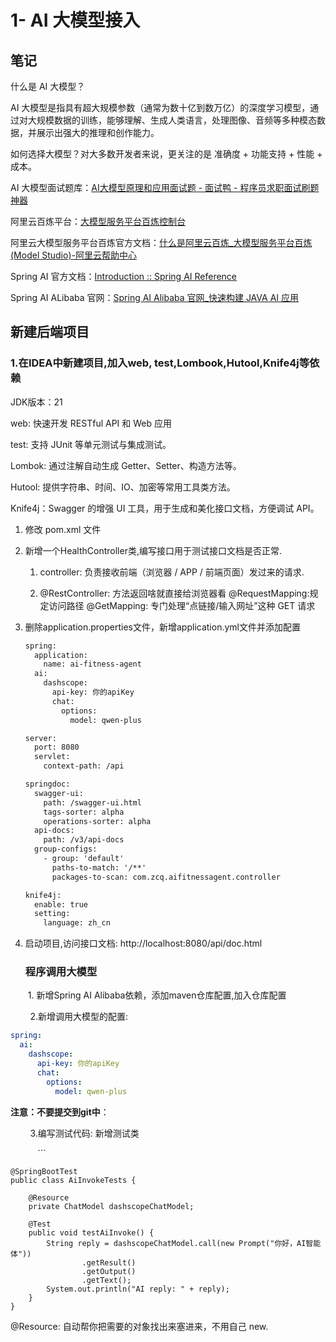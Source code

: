 # 1- AI 大模型接入

## 笔记

什么是 AI 大模型？  

AI 大模型是指具有超大规模参数（通常为数十亿到数万亿）的深度学习模型，通过对大规模数据的训练，能够理解、生成人类语言，处理图像、音频等多种模态数据，并展示出强大的推理和创作能力。

如何选择大模型？对大多数开发者来说，更关注的是 准确度 + 功能支持 + 性能 + 成本。

AI 大模型面试题库：[AI大模型原理和应用面试题 - 面试鸭 - 程序员求职面试刷题神器](https://www.mianshiya.com/bank/1906189461556076546)

阿里云百炼平台：[大模型服务平台百炼控制台](https://bailian.console.aliyun.com/?tab=home#/home)

阿里云大模型服务平台百炼官方文档：[什么是阿里云百炼_大模型服务平台百炼(Model Studio)-阿里云帮助中心](https://help.aliyun.com/zh/model-studio/what-is-model-studio?spm=a2c4g.11174283.0.i1)

Spring AI 官方文档：[Introduction :: Spring AI Reference](https://docs.spring.io/spring-ai/reference/index.html)

Spring AI ALibaba 官网：[Spring AI Alibaba 官网_快速构建 JAVA AI 应用](https://java2ai.com/?spm=5176.29160081.0.0.2856aa5crvJQKf)



## 新建后端项目

### 1.在IDEA中新建项目,加入web, test,Lombook,Hutool,Knife4j等依赖

JDK版本：21

web: 快速开发 RESTful API 和 Web 应用

test: 支持 JUnit 等单元测试与集成测试。

Lombok: 通过注解自动生成 Getter、Setter、构造方法等。

Hutool: 提供字符串、时间、IO、加密等常用工具类方法。

Knife4j：Swagger 的增强 UI 工具，用于生成和美化接口文档，方便调试 API。

1. 修改 pom.xml 文件

2. 新增一个HealthController类,编写接口用于测试接口文档是否正常.
   
   1. controller: 负责接收前端（浏览器 / APP / 前端页面）发过来的请求.
   
   2. @RestController: 方法返回啥就直接给浏览器看 
      @RequestMapping:规定访问路径 
      @GetMapping: 专门处理“点链接/输入网址”这种 GET 请求

3. 删除application.properties文件，新增application.yml文件并添加配置
   
   ```xml
   spring:
     application:
       name: ai-fitness-agent
     ai:
       dashscope:
         api-key: 你的apiKey
         chat:
           options:
             model: qwen-plus
   
   server:
     port: 8080
     servlet:
       context-path: /api
   
   springdoc:
     swagger-ui:
       path: /swagger-ui.html
       tags-sorter: alpha
       operations-sorter: alpha
     api-docs:
       path: /v3/api-docs
     group-configs:
       - group: 'default'
         paths-to-match: '/**'
         packages-to-scan: com.zcq.aifitnessagent.controller
   
   knife4j:
     enable: true
     setting:
       language: zh_cn
   ```

4. 启动项目,访问接口文档: http://localhost:8080/api/doc.html
   
   ### 程序调用大模型
   
    1. 新增Spring AI Alibaba依赖，添加maven仓库配置,加入仓库配置

        2.新增调用大模型的配置:    

```yaml
spring:
  ai:
    dashscope:
      api-key: 你的apiKey
      chat:
        options:
          model: qwen-plus
```

**注意：不要提交到git中**：

        3.编写测试代码: 新增测试类

           ``` 

```
@SpringBootTest
public class AiInvokeTests {

    @Resource
    private ChatModel dashscopeChatModel;

    @Test
    public void testAiInvoke() {
        String reply = dashscopeChatModel.call(new Prompt("你好，AI智能体"))
                .getResult()
                .getOutput()
                .getText();
        System.out.println("AI reply: " + reply);
    }
}
```

@Resource: 自动帮你把需要的对象找出来塞进来，不用自己 new.


